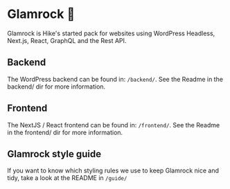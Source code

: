 # Glamrock :guitar:

Glamrock is Hike's started pack for websites using WordPress Headless, Next.js, React, GraphQL and the Rest API.

## Backend

The WordPress backend can be found in: `/backend/`.
See the Readme in the backend/ dir for more information.

## Frontend

The NextJS / React frontend can be found in: `/frontend/`.
See the Readme in the frontend/ dir for more information.

## Glamrock style guide

If you want to know which styling rules we use to keep Glamrock nice and tidy, take a look at the README in `/guide/`
